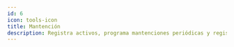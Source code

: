```yaml
---
id: 6
icon: tools-icon
title: Mantención
description: Registra activos, programa mantenciones periódicas y registra mantenciones correctivas para estos, maximizando su duración.
---
```

